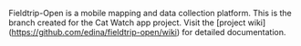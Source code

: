Fieldtrip-Open is a mobile mapping and data collection platform. This is the branch created for the Cat Watch app project.  Visit the [project wiki] (https://github.com/edina/fieldtrip-open/wiki) for detailed documentation.
